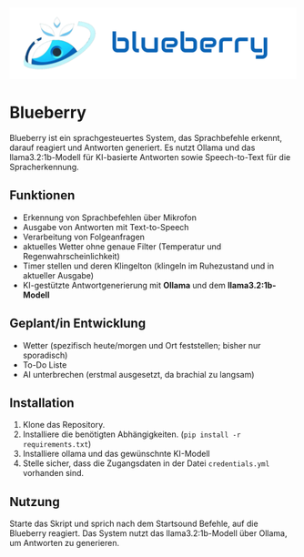 ![banner where?](https://github.com/czett/blueberry/blob/main/assets/banner2.png)

# Blueberry

Blueberry ist ein sprachgesteuertes System, das Sprachbefehle erkennt, darauf reagiert und Antworten generiert. Es nutzt Ollama und das llama3.2:1b-Modell für KI-basierte Antworten sowie Speech-to-Text für die Spracherkennung.

## Funktionen
- Erkennung von Sprachbefehlen über Mikrofon
- Ausgabe von Antworten mit Text-to-Speech
- Verarbeitung von Folgeanfragen
- aktuelles Wetter ohne genaue Filter (Temperatur und Regenwahrscheinlichkeit)
- Timer stellen und deren Klingelton (klingeln im Ruhezustand und in aktueller Ausgabe)
- KI-gestützte Antwortgenerierung mit **Ollama** und dem **llama3.2:1b-Modell**

## Geplant/in Entwicklung
- Wetter (spezifisch heute/morgen und Ort feststellen; bisher nur sporadisch)
- To-Do Liste
- AI unterbrechen (erstmal ausgesetzt, da brachial zu langsam)

## Installation
1. Klone das Repository.
2. Installiere die benötigten Abhängigkeiten. (`pip install -r requirements.txt`)
3. Installiere ollama und das gewünschnte KI-Modell
4. Stelle sicher, dass die Zugangsdaten in der Datei `credentials.yml` vorhanden sind.

## Nutzung
Starte das Skript und sprich nach dem Startsound Befehle, auf die Blueberry reagiert. Das System nutzt das llama3.2:1b-Modell über Ollama, um Antworten zu generieren.
